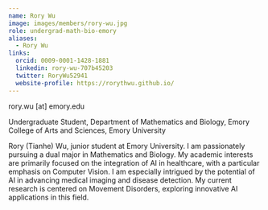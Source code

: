 ```yaml
---
name: Rory Wu
image: images/members/rory-wu.jpg
role: undergrad-math-bio-emory
aliases:
  - Rory Wu
links:
  orcid: 0009-0001-1428-1881
  linkedin: rory-wu-707b45203
  twitter: RoryWu52941
  website-profile: https://rorythwu.github.io/
---
```


rory.wu [at] emory.edu

Undergraduate Student, Department of Mathematics and Biology, Emory College of Arts and Sciences, Emory University

Rory (Tianhe) Wu, junior student at Emory University. I am passionately pursuing a dual major in Mathematics and Biology. My academic interests are primarily focused on the integration of AI in healthcare, with a particular emphasis on Computer Vision. I am especially intrigued by the potential of AI in advancing medical imaging and disease detection. My current research is centered on Movement Disorders, exploring innovative AI applications in this field.